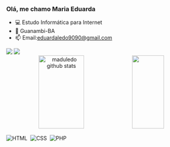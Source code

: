 ### Olá, me chamo Maria Eduarda 


- 💻 Estudo Informática para Internet
- 📌 Guanambi-BA
- 📫 Email:eduardaledo9090@gmail.com

 <div> 
  <a href="https://instagram.com/madu.ledo" target="_blank"><img src="https://img.shields.io/badge/-Instagram-%23E4405F?style=for-the-badge&logo=instagram&logoColor=white" target="_blank"></a> 
  <a href = "mailto:eduardaledo9090@gmail.com"><img src="https://img.shields.io/badge/-Gmail-%23333?style=for-the-badge&logo=gmail&logoColor=white" target="_blank"></a>
</div>


<div align="center">  
<img width="49%" height="195px" src="https://github-readme-stats.vercel.app/api?username=maduledo&show_icons=true&count_private=true&hide_border=true&title_color=FFFFFF&icon_color=FFFFFF&text_color=c9d1d9&bg_color=0d1117" alt="maduledo github stats" /> 
<img width="41%" height="195px" src="https://github-readme-stats.vercel.app/api/top-langs/?username=maduledo&layout=compact&hide_border=true&title_color=FFFFFF&text_color=c9d1d9&bg_color=0d1117" />
</div>

![HTML](https://img.shields.io/badge/-HTML-0D1117?style=for-the-badge&logo=HTML5&logoColor=1572B6&labelColor=0D1117)&nbsp;
![CSS](https://img.shields.io/badge/-CSS-0D1117?style=for-the-badge&logo=CSS3&logoColor=1572B6&labelColor=0D1117)&nbsp;
![PHP](https://img.shields.io/badge/-PHP-0D1117?style=for-the-badge&logo=php&logoColor=purple&labelColor=0D1117)&nbsp; 


